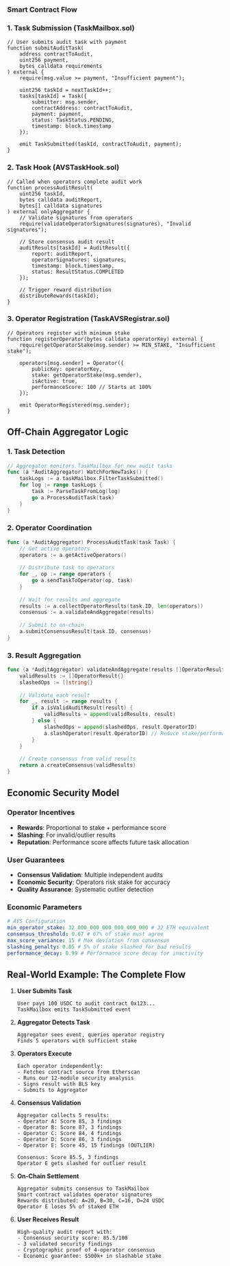 ### Smart Contract Flow

### 1. Task Submission (TaskMailbox.sol)
```solidity
// User submits audit task with payment
function submitAuditTask(
    address contractToAudit,
    uint256 payment,
    bytes calldata requirements
) external {
    require(msg.value >= payment, "Insufficient payment");
    
    uint256 taskId = nextTaskId++;
    tasks[taskId] = Task({
        submitter: msg.sender,
        contractAddress: contractToAudit,
        payment: payment,
        status: TaskStatus.PENDING,
        timestamp: block.timestamp
    });
    
    emit TaskSubmitted(taskId, contractToAudit, payment);
}
```

### 2. Task Hook (AVSTaskHook.sol) 
```solidity
// Called when operators complete audit work
function processAuditResult(
    uint256 taskId,
    bytes calldata auditReport,
    bytes[] calldata signatures
) external onlyAggregator {
    // Validate signatures from operators
    require(validateOperatorSignatures(signatures), "Invalid signatures");
    
    // Store consensus audit result
    auditResults[taskId] = AuditResult({
        report: auditReport,
        operatorSignatures: signatures,
        timestamp: block.timestamp,
        status: ResultStatus.COMPLETED
    });
    
    // Trigger reward distribution
    distributeRewards(taskId);
}
```

### 3. Operator Registration (TaskAVSRegistrar.sol)
```solidity
// Operators register with minimum stake
function registerOperator(bytes calldata operatorKey) external {
    require(getOperatorStake(msg.sender) >= MIN_STAKE, "Insufficient stake");
    
    operators[msg.sender] = Operator({
        publicKey: operatorKey,
        stake: getOperatorStake(msg.sender),
        isActive: true,
        performanceScore: 100 // Starts at 100%
    });
    
    emit OperatorRegistered(msg.sender);
}
```

## Off-Chain Aggregator Logic

### 1. Task Detection
```go
// Aggregator monitors TaskMailbox for new audit tasks
func (a *AuditAggregator) WatchForNewTasks() {
    taskLogs := a.taskMailbox.FilterTaskSubmitted()
    for log := range taskLogs {
        task := ParseTaskFromLog(log)
        go a.ProcessAuditTask(task)
    }
}
```

### 2. Operator Coordination
```go
func (a *AuditAggregator) ProcessAuditTask(task Task) {
    // Get active operators
    operators := a.getActiveOperators()
    
    // Distribute task to operators
    for _, op := range operators {
        go a.sendTaskToOperator(op, task)
    }
    
    // Wait for results and aggregate
    results := a.collectOperatorResults(task.ID, len(operators))
    consensus := a.validateAndAggregate(results)
    
    // Submit to on-chain
    a.submitConsensusResult(task.ID, consensus)
}
```

### 3. Result Aggregation
```go
func (a *AuditAggregator) validateAndAggregate(results []OperatorResult) ConsensusResult {
    validResults := []OperatorResult{}
    slashedOps := []string{}
    
    // Validate each result
    for _, result := range results {
        if a.isValidAuditResult(result) {
            validResults = append(validResults, result)
        } else {
            slashedOps = append(slashedOps, result.OperatorID)
            a.slashOperator(result.OperatorID) // Reduce stake/performance
        }
    }
    
    // Create consensus from valid results
    return a.createConsensus(validResults)
}
```

## Economic Security Model

### Operator Incentives
- **Rewards**: Proportional to stake + performance score
- **Slashing**: For invalid/outlier results
- **Reputation**: Performance score affects future task allocation

### User Guarantees  
- **Consensus Validation**: Multiple independent audits
- **Economic Security**: Operators risk stake for accuracy
- **Quality Assurance**: Systematic outlier detection

### Economic Parameters
```yaml
# AVS Configuration
min_operator_stake: 32_000_000_000_000_000_000 # 32 ETH equivalent
consensus_threshold: 0.67 # 67% of stake must agree
max_score_variance: 15 # Max deviation from consensus
slashing_penalty: 0.05 # 5% of stake slashed for bad results
performance_decay: 0.99 # Performance score decay for inactivity
```

## Real-World Example: The Complete Flow

1. **User Submits Task**
   ```
   User pays 100 USDC to audit contract 0x123...
   TaskMailbox emits TaskSubmitted event
   ```

2. **Aggregator Detects Task**
   ```  
   Aggregator sees event, queries operator registry
   Finds 5 operators with sufficient stake
   ```

3. **Operators Execute**
   ```
   Each operator independently:
   - Fetches contract source from Etherscan
   - Runs our 12-module security analysis  
   - Signs result with BLS key
   - Submits to Aggregator
   ```

4. **Consensus Validation**
   ```
   Aggregator collects 5 results:
   - Operator A: Score 85, 3 findings
   - Operator B: Score 87, 3 findings  
   - Operator C: Score 84, 4 findings
   - Operator D: Score 86, 3 findings
   - Operator E: Score 45, 15 findings (OUTLIER)
   
   Consensus: Score 85.5, 3 findings
   Operator E gets slashed for outlier result
   ```

5. **On-Chain Settlement**
   ```
   Aggregator submits consensus to TaskMailbox
   Smart contract validates operator signatures
   Rewards distributed: A=20, B=30, C=16, D=24 USDC
   Operator E loses 5% of staked ETH
   ```

6. **User Receives Result**
   ```
   High-quality audit report with:
   - Consensus security score: 85.5/100
   - 3 validated security findings
   - Cryptographic proof of 4-operator consensus
   - Economic guarantee: $500k+ in slashable stake
   ```


